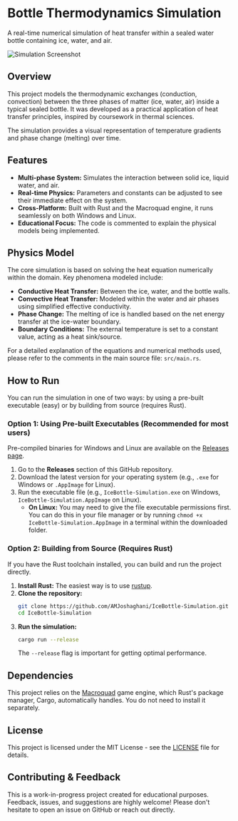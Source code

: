 # Bottle Thermodynamics Simulation

A real-time numerical simulation of heat transfer within a sealed water bottle containing ice, water, and air.

![Simulation Screenshot](https://s6.uupload.ir/files/2025-09-19_14_49_40_n4u.png)

## Overview

This project models the thermodynamic exchanges (conduction, convection) between the three phases of matter (ice, water, air) inside a typical sealed bottle. It was developed as a practical application of heat transfer principles, inspired by coursework in thermal sciences.

The simulation provides a visual representation of temperature gradients and phase change (melting) over time.

## Features

*   **Multi-phase System:** Simulates the interaction between solid ice, liquid water, and air.
*   **Real-time Physics:** Parameters and constants can be adjusted to see their immediate effect on the system.
*   **Cross-Platform:** Built with Rust and the Macroquad engine, it runs seamlessly on both Windows and Linux.
*   **Educational Focus:** The code is commented to explain the physical models being implemented.

## Physics Model

The core simulation is based on solving the heat equation numerically within the domain. Key phenomena modeled include:

*   **Conductive Heat Transfer:** Between the ice, water, and the bottle walls.
*   **Convective Heat Transfer:** Modeled within the water and air phases using simplified effective conductivity.
*   **Phase Change:** The melting of ice is handled based on the net energy transfer at the ice-water boundary.
*   **Boundary Conditions:** The external temperature is set to a constant value, acting as a heat sink/source.

For a detailed explanation of the equations and numerical methods used, please refer to the comments in the main source file: `src/main.rs`.
## How to Run

You can run the simulation in one of two ways: by using a pre-built executable (easy) or by building from source (requires Rust).

### Option 1: Using Pre-built Executables (Recommended for most users)

Pre-compiled binaries for Windows and Linux are available on the [Releases page](https://github.com/AMJoshaghani/IceBottle-Simulation/releases).

1.  Go to the **Releases** section of this GitHub repository.
2.  Download the latest version for your operating system (e.g., `.exe` for Windows or `.AppImage` for Linux).
3.  Run the executable file (e.g., `IceBottle-Simulation.exe` on Windows, `IceBottle-Simulation.AppImage` on Linux).
    *   **On Linux:** You may need to give the file executable permissions first. You can do this in your file manager or by running `chmod +x IceBottle-Simulation.AppImage` in a terminal within the downloaded folder.

### Option 2: Building from Source (Requires Rust)

If you have the Rust toolchain installed, you can build and run the project directly.

1.  **Install Rust:** The easiest way is to use [rustup](https://rustup.rs/).
2.  **Clone the repository:**
    ```bash
    git clone https://github.com/AMJoshaghani/IceBottle-Simulation.git
    cd IceBottle-Simulation
    ```
3.  **Run the simulation:**
    ```bash
    cargo run --release
    ```
    The `--release` flag is important for getting optimal performance.
    
## Dependencies

This project relies on the [Macroquad](https://macroquad.rs/) game engine, which Rust's package manager, Cargo, automatically handles. You do not need to install it separately.

## License

This project is licensed under the MIT License - see the [LICENSE](LICENSE) file for details.

## Contributing & Feedback

This is a work-in-progress project created for educational purposes. Feedback, issues, and suggestions are highly welcome! Please don't hesitate to open an issue on GitHub or reach out directly.
